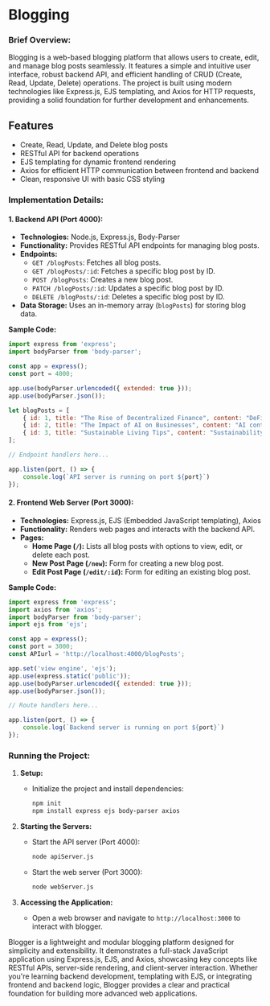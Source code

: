 # Blogging

### Brief Overview:
Blogging is a web-based blogging platform that allows users to create, edit, and manage blog posts seamlessly. It features a simple and intuitive user interface, robust backend API, and efficient handling of CRUD (Create, Read, Update, Delete) operations. The project is built using modern technologies like Express.js, EJS templating, and Axios for HTTP requests, providing a solid foundation for further development and enhancements.


## Features

- Create, Read, Update, and Delete blog posts
- RESTful API for backend operations
- EJS templating for dynamic frontend rendering
- Axios for efficient HTTP communication between frontend and backend
- Clean, responsive UI with basic CSS styling


### Implementation Details:

#### 1. **Backend API (Port 4000):**
   - **Technologies:** Node.js, Express.js, Body-Parser
   - **Functionality:** Provides RESTful API endpoints for managing blog posts.
   - **Endpoints:**
     - `GET /blogPosts`: Fetches all blog posts.
     - `GET /blogPosts/:id`: Fetches a specific blog post by ID.
     - `POST /blogPosts`: Creates a new blog post.
     - `PATCH /blogPosts/:id`: Updates a specific blog post by ID.
     - `DELETE /blogPosts/:id`: Deletes a specific blog post by ID.
   - **Data Storage:** Uses an in-memory array (`blogPosts`) for storing blog data.
   
   **Sample Code:**
   ```javascript
   import express from 'express';
   import bodyParser from 'body-parser';

   const app = express();
   const port = 4000;

   app.use(bodyParser.urlencoded({ extended: true }));
   app.use(bodyParser.json());

   let blogPosts = [
       { id: 1, title: "The Rise of Decentralized Finance", content: "DeFi content...", author: "Alex Thompson", date: new Date() },
       { id: 2, title: "The Impact of AI on Businesses", content: "AI content...", author: "Mia Williams", date: new Date() },
       { id: 3, title: "Sustainable Living Tips", content: "Sustainability content...", author: "Samuel Green", date: new Date() }
   ];

   // Endpoint handlers here...

   app.listen(port, () => {
       console.log(`API server is running on port ${port}`)
   });
   ```

#### 2. **Frontend Web Server (Port 3000):**
   - **Technologies:** Express.js, EJS (Embedded JavaScript templating), Axios
   - **Functionality:** Renders web pages and interacts with the backend API.
   - **Pages:**
     - **Home Page (`/`):** Lists all blog posts with options to view, edit, or delete each post.
     - **New Post Page (`/new`):** Form for creating a new blog post.
     - **Edit Post Page (`/edit/:id`):** Form for editing an existing blog post.

   **Sample Code:**
   ```javascript
   import express from 'express';
   import axios from 'axios';
   import bodyParser from 'body-parser';
   import ejs from 'ejs';

   const app = express();
   const port = 3000;
   const APIurl = 'http://localhost:4000/blogPosts';

   app.set('view engine', 'ejs');
   app.use(express.static('public'));
   app.use(bodyParser.urlencoded({ extended: true }));
   app.use(bodyParser.json());

   // Route handlers here...

   app.listen(port, () => {
       console.log(`Backend server is running on port ${port}`)
   });
   ```

### Running the Project:
1. **Setup:**
   - Initialize the project and install dependencies:
     ```bash
     npm init
     npm install express ejs body-parser axios
     ```

2. **Starting the Servers:**
   - Start the API server (Port 4000):
     ```bash
     node apiServer.js
     ```
   - Start the web server (Port 3000):
     ```bash
     node webServer.js
     ```

3. **Accessing the Application:**
   - Open a web browser and navigate to `http://localhost:3000` to interact with blogger.
  

Blogger is a lightweight and modular blogging platform designed for simplicity and extensibility. It demonstrates a full-stack JavaScript application using Express.js, EJS, and Axios, showcasing key concepts like RESTful APIs, server-side rendering, and client-server interaction. Whether you're learning backend development, templating with EJS, or integrating frontend and backend logic, Blogger provides a clear and practical foundation for building more advanced web applications.
